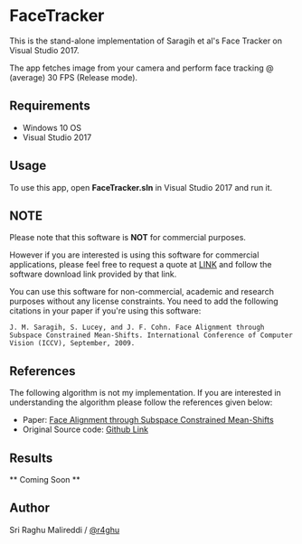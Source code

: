 # FaceTracker

This is the stand-alone implementation of Saragih et al's Face Tracker on Visual Studio 2017.

The app fetches image from your camera and perform face tracking @ (average) 30 FPS (Release mode).

## Requirements

- Windows 10 OS
- Visual Studio 2017

## Usage

To use this app, open **FaceTracker.sln** in Visual Studio 2017 and run it.

## NOTE

Please note that this software is **NOT** for commercial purposes. 

However if you are interested is using this software for commercial applications, please feel free to request a quote at [LINK](http://facetracker.net/quote/) and follow the software download link provided by that link. 

You can use this software for non-commercial, academic and research purposes without any license constraints. You need to add the following citations in your paper if you're using this software:

```
J. M. Saragih, S. Lucey, and J. F. Cohn. Face Alignment through Subspace Constrained Mean-Shifts. International Conference of Computer Vision (ICCV), September, 2009.
``` 

## References

The following algorithm is not my implementation. If you are interested in understanding the algorithm please follow the references given below:
- Paper: [Face Alignment through Subspace Constrained Mean-Shifts](https://www.ri.cmu.edu/pub_files/2009/9/CameraReady-6.pdf)
- Original Source code: [Github Link](https://github.com/kylemcdonald/FaceTracker)

## Results

** Coming Soon **

## Author

Sri Raghu Malireddi / [@r4ghu](https://sriraghu.com)